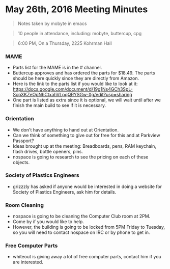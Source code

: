 # May 26th, 2016 Meeting Minutes
> Notes taken by mobyte in emacs

> 10 people in attendance, including: mobyte, buttercup, cpg

> 6:00 PM, On a Thursday, 2225 Kohrman Hall

### MAME
- Parts list for the MAME is in the # channel.
- Buttercup approves and has ordered the parts for $18.49. The parts should be here quickly since they are directly from Amazon.
- Here is the link to the parts list if you would like to look at it: https://docs.google.com/document/d/19g1Ns4GCh3SpL-ScpXKZeOpNhCtxahVLpqQRYSGw-Xg/edit?usp=sharing
- One part is listed as extra since it is optional, we will wait until after we finish the main build to see if it is necessary.

### Orientation
- We don't have anything to hand out at Orientation.
- Can we think of something to give out for free for this and at Parkview Passport?
- Ideas brought up at the meeting: Breadboards, pens, RAM keychain, flash drives, bottle openers, pins.
- nospace is going to research to see the pricing on each of these objects.

### Society of Plastics Engineers
- grizzzly has asked if anyone would be interested in doing a website for Society of Plastics Engineers, ask him for details.

### Room Cleaning
- nospace is going to be cleaning the Computer Club room at 2PM.
- Come by if you would like to help.
- However, the building is going to be locked from 5PM Friday to Tuesday, so you will need to contact nospace on IRC or by phone to get in.

### Free Computer Parts
- whiteout is giving away a lot of free computer parts, contact him if you are interested.
